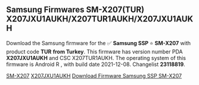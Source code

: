 <h2>Samsung Firmwares SM-X207(TUR) X207JXU1AUKH/X207TUR1AUKH/X207JXU1AUKH</h2>
Download the Samsung firmware for the ✅ <strong>Samsung SSP </strong> ⭐ <strong>SM-X207</strong> with product code <strong>TUR</strong> <strong> from Turkey</strong>. This firmware has version number PDA <strong>X207JXU1AUKH</strong> and CSC X207TUR1AUKH. The operating system of this firmware is Android R , with build date 2021-12-08. Changelist <strong>23118819</strong>.


[SM-X207](https://samfirm.shop/samsung/model/SM-X207)
[X207JXU1AUKH](https://samfirm.shop/samsung/pda/X207JXU1AUKH)
[Download Firmware Samsung SSP SM-X207](https://samfirm.shop/samsung/firmware/481041)
